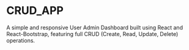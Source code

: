 # CRUD_APP
A simple and responsive User Admin Dashboard built using React and React-Bootstrap, featuring full CRUD (Create, Read, Update, Delete) operations.
